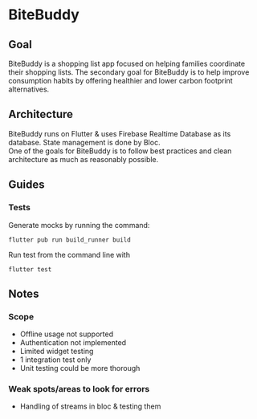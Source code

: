 # BiteBuddy

## Goal
BiteBuddy is a shopping list app focused on helping families coordinate their shopping lists. The secondary goal for BiteBuddy is to help improve consumption habits by offering healthier and lower carbon footprint alternatives.

## Architecture
BiteBuddy runs on Flutter & uses Firebase Realtime Database as its database. State management is done by Bloc.  
One of the goals for BiteBuddy is to follow best practices and clean architecture as much as reasonably possible.

## Guides  
### Tests
Generate mocks by running the command:
```
flutter pub run build_runner build
```

Run test from the command line with
```
flutter test
```


## Notes
### Scope
- Offline usage not supported
- Authentication not implemented
- Limited widget testing
- 1 integration test only 
- Unit testing could be more thorough
### Weak spots/areas to look for errors
- Handling of streams in bloc & testing them